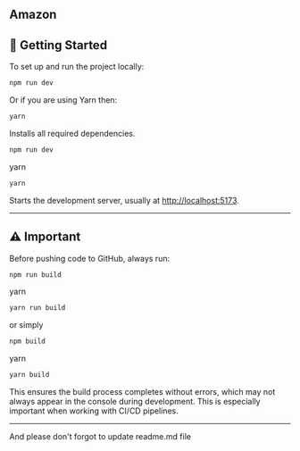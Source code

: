 ## Amazon

## 🚀 Getting Started

To set up and run the project locally:

```bash
npm run dev
```

Or if you are using Yarn then:

```bash
yarn 
```

Installs all required dependencies.

```bash
npm run dev
```

yarn

```bash
yarn 
```

Starts the development server, usually at [http://localhost:5173](http://localhost:5173).

---

## ⚠️ Important

Before pushing code to GitHub, always run:

```bash
npm run build
```

yarn

```bash
yarn run build
```

or simply

```bash
npm build
```

yarn

```bash
yarn build
```

This ensures the build process completes without errors, which may not always appear in the console during development. This is especially important when working with CI/CD pipelines.

---

And please don't forgot to update readme.md file   